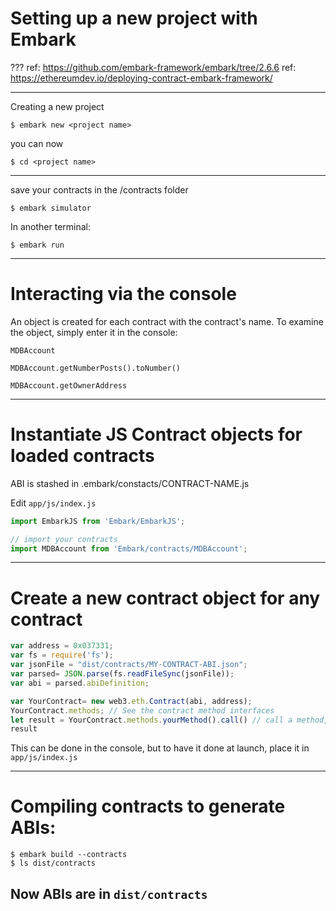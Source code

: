 # Setting up a new project with Embark

???
ref: https://github.com/embark-framework/embark/tree/2.6.6
ref: https://ethereumdev.io/deploying-contract-embark-framework/

---
Creating a new project 

```shell
$ embark new <project name>
```

you can now
```shell
$ cd <project name>
```
---

save your contracts in the /contracts folder

```shell
$ embark simulator
```

In another terminal:
```shell
$ embark run
```
---
# Interacting via the console

An object is created for each contract with the contract's name. To examine the object, simply enter it in the console:
```shell
MDBAccount
```

```shell
MDBAccount.getNumberPosts().toNumber()

MDBAccount.getOwnerAddress
```

---
# Instantiate JS Contract objects for loaded contracts

ABI is stashed in .embark/constacts/CONTRACT-NAME.js

Edit `app/js/index.js`
```javascript
import EmbarkJS from 'Embark/EmbarkJS';

// import your contracts
import MDBAccount from 'Embark/contracts/MDBAccount';
```

---
# Create a new contract object for any contract

```javascript
var address = 0x037331;
var fs = require('fs');
var jsonFile = "dist/contracts/MY-CONTRACT-ABI.json";
var parsed= JSON.parse(fs.readFileSync(jsonFile));
var abi = parsed.abiDefinition;

var YourContract= new web3.eth.Contract(abi, address);
YourContract.methods; // See the contract method interfaces
let result = YourContract.methods.yourMethod().call() // call a method, returning a promise
result
```

This can be done in the console, but to have it done at launch, place it in `app/js/index.js`

---
# Compiling contracts to generate ABIs:

```shell
$ embark build --contracts
$ ls dist/contracts
```

Now ABIs are in `dist/contracts`
---

